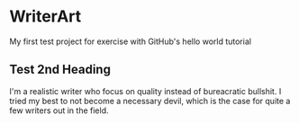 # WriterArt
My first test project for exercise with GitHub's hello world tutorial
## Test 2nd Heading
I'm a realistic writer who focus on quality instead of bureacratic bullshit. I tried my best to not become a necessary devil, which is the case for quite a few writers out in the field.

